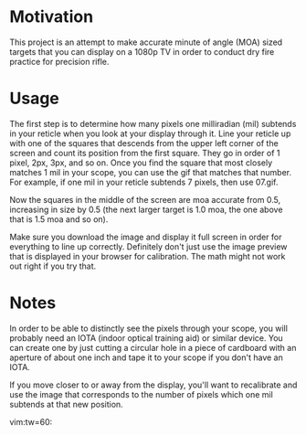 # Motivation

This project is an attempt to make accurate minute of angle
(MOA) sized targets that you can display on a 1080p TV in
order to conduct dry fire practice for precision rifle.

# Usage

The first step is to determine how many pixels one
milliradian (mil) subtends in your reticle when you look at
your display through it. Line your reticle up with one of
the squares that descends from the upper left corner of the
screen and count its position from the first square. They go
in order of 1 pixel, 2px, 3px, and so on. Once you find the
square that most closely matches 1 mil in your scope, you
can use the gif that matches that number. For example, if
one mil in your reticle subtends 7 pixels, then use 07.gif.

Now the squares in the middle of the screen are moa accurate
from 0.5, increasing in size by 0.5 (the next larger target
is 1.0 moa, the one above that is 1.5 moa and so on).

Make sure you download the image and display it full screen
in order for everything to line up correctly. Definitely
don't just use the image preview that is displayed in your
browser for calibration. The math might not work out right
if you try that.

# Notes

In order to be able to distinctly see the pixels through
your scope, you will probably need an IOTA (indoor optical
training aid) or similar device. You can create one by just
cutting a circular hole in a piece of cardboard with an
aperture of about one inch and tape it to your scope if you
don't have an IOTA.

If you move closer to or away from the display, you'll want
to recalibrate and use the image that corresponds to the
number of pixels which one mil subtends at that new
position.

vim:tw=60:
